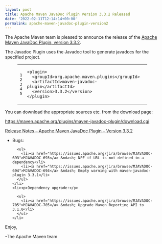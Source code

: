 ```yaml
---
layout: post
title: Apache Maven JavaDoc Plugin Version 3.3.2 Released
date: '2022-02-11T12:14:14+00:00'
permalink: apache-maven-javadoc-plugin-version2
---
```

<div class="entry-content"><p>The Apache Maven team is pleased to announce the release of the
  <a href="https://maven.apache.org/plugins/maven-javadoc-plugin">Apache Maven JavaDoc Plugin, version 3.3.2</a>.</p>

  <p>The Javadoc Plugin uses the Javadoc tool to generate javadocs for the
    specified project.</p>

  <figure class='code'><figcaption><span></span></figcaption><div class="highlight"><table><tr><td class="gutter"><pre class="line-numbers"><span class='line-number'>1</span>
<span class='line-number'>2</span>
<span class='line-number'>3</span>
<span class='line-number'>4</span>
<span class='line-number'>5</span>
</pre></td><td class='code'><pre><code class='xml'><span class='line'><span class="nt">&lt;plugin&gt;</span>
</span><span class='line'>  <span class="nt">&lt;groupId&gt;</span>org.apache.maven.plugins<span class="nt">&lt;/groupId&gt;</span>
</span><span class='line'>  <span class="nt">&lt;artifactId&gt;</span>maven-javadoc-plugin<span class="nt">&lt;/artifactId&gt;</span>
</span><span class='line'>  <span class="nt">&lt;version&gt;</span>3.3.2<span class="nt">&lt;/version&gt;</span>
</span><span class='line'><span class="nt">&lt;/plugin&gt;</span>
</span></code></pre></td></tr></table></div></figure>


  <p>You can download the appropriate sources etc. from the download page:</p>

  <p><a href="https://maven.apache.org/plugins/maven-javadoc-plugin/download.cgi">https://maven.apache.org/plugins/maven-javadoc-plugin/download.cgi</a></p>

  <!-- more -->


  <p><a href="https://issues.apache.org/jira/secure/ReleaseNote.jspa?projectId=12317529&amp;version=12345698">Release Notes &ndash; Apache Maven JavaDoc Plugin &ndash; Version 3.3.2</a></p>

  <ul>
    <li><p>Bugs:</p>

      <ul>
        <li><a href="https://issues.apache.org/jira/browse/MJAVADOC-693">MJAVADOC-693</a> &ndash; NPE if URL is not defined in a dependency</li>
        <li><a href="https://issues.apache.org/jira/browse/MJAVADOC-694">MJAVADOC-694</a> &ndash; Empty warning with maven-javadoc-plugin 3.3.1</li>
      </ul>
    </li>
    <li><p>Dependency upgrade:</p>

      <ul>
        <li><a href="https://issues.apache.org/jira/browse/MJAVADOC-705">MJAVADOC-705</a> &ndash; Upgrade Maven Reporting API to 3.1.0</li>
      </ul>
    </li>
  </ul>


  <p>Enjoy,</p>

  <p>-The Apache Maven team</p>
</div>
